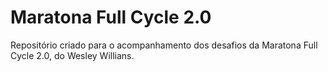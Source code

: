 # Maratona Full Cycle 2.0

Repositório criado para o acompanhamento dos desafios da Maratona Full Cycle 2.0, do Wesley Willians.
